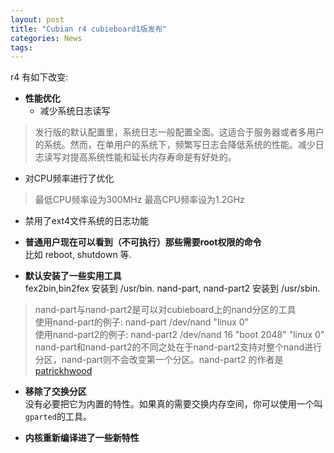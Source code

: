 ```yaml
---
layout: post
title: "Cubian r4 cubieboard1版发布"
categories: News
tags:
---
```

r4 有如下改变:

* **性能优化**  
  * 减少系统日志读写
> 发行版的默认配置里，系统日志一般配置全面。这适合于服务器或者多用户的系统。然而，在单用户的系统下，频繁写日志会降低系统的性能。减少日志读写对提高系统性能和延长内存寿命是有好处的。
  * 对CPU频率进行了优化
> 最低CPU频率设为300MHz
> 最高CPU频率设为1.2GHz
  * 禁用了ext4文件系统的日志功能

* **普通用户现在可以看到（不可执行）那些需要root权限的命令**  
  比如 reboot, shutdown 等.

* **默认安装了一些实用工具**  
  fex2bin,bin2fex 安装到 /usr/bin. nand-part, nand-part2 安装到 /usr/sbin.  
> nand-part与nand-part2是可以对cubieboard上的nand分区的工具  
> 使用nand-part的例子: nand-part /dev/nand "linux 0"  
> 使用nand-part2的例子: nand-part2 /dev/nand 16 "boot 2048" "linux 0"  
> nand-part和nand-part2的不同之处在于nand-part2支持对整个nand进行分区，nand-part则不会改变第一个分区。nand-part2 的作者是 [patrickhwood](https://github.com/patrickhwood)

* **移除了交换分区**  
  没有必要把它为内置的特性。如果真的需要交换内存空间，你可以使用一个叫`gparted`的工具。

* **内核重新编译进了一些新特性**  

